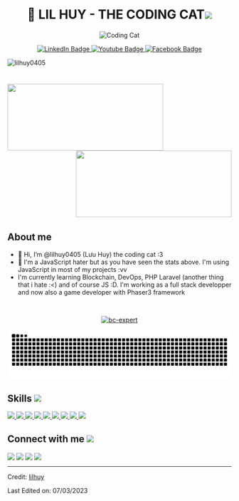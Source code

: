 

<h1 align="center"> 👋 LIL HUY - THE CODING CAT<img src="https://media.giphy.com/media/hvRJCLFzcasrR4ia7z/giphy.gif" width="35"></h1>
<p align="center">
   <img align="center" src="https://data.whicdn.com/images/131201358/original.gif" alt="Coding Cat"/>
</p>


<div id="badges" align="center">
  <a href="https://www.linkedin.com/in/lilhuy0405/" target="_blank">
    <img src="https://img.shields.io/badge/LinkedIn-blue?style=for-the-badge&logo=linkedin&logoColor=white" alt="LinkedIn Badge"/>
  </a>
  <a href="https://www.youtube.com/channel/UCa5Csu-P899n7729HnTEoTQ" target="_blank">
    <img src="https://img.shields.io/badge/YouTube-red?style=for-the-badge&logo=youtube&logoColor=white" alt="Youtube Badge"/>
  </a>
  <a href="https://www.facebook.com/luuhuy04052001" target="_blank">
    <img src="https://img.shields.io/badge/Facebook-blue?logo=facebook&logoColor=white&style=for-the-badge" alt="Facebook Badge"/>
  </a>
  
</div>
<p align="left"> <img src="https://komarev.com/ghpvc/?username=lilhuy0405&label=Profile%20views&color=0e75b6&style=flat" alt="lilhuy0405" /> </p>
<h1 align="center"></h1>
<img align="left" height="150px" width="350px" src="https://github-readme-stats.vercel.app/api?username=lilhuy0405&count_private=true&show_icons=true&theme=tokyonight" />
<img align="right" height="150px" width="350px" src="https://github-readme-stats.vercel.app/api/top-langs/?username=lilhuy0405&layout=compact&theme=aura&langs_count=9" />
<img height="150" />

<h2 align="left" font-weight="bold">About me</h2>  

- 👋 Hi, I’m @lilhuy0405 (Lưu Huy) the coding cat :3
- 👀 I'm a JavaScript hater but as you have seen the stats above. I'm using JavaScript in most of my projects :vv
- I'm currently learning Blockchain, DevOps, PHP Laravel (another thing that i hate :<) and of course JS :D. I'm working as a full stack developper and now also a game developer with Phaser3 framework
<br>

<p align="center"> <a href="https://github.com/ryo-ma/github-profile-trophy"><img src="https://github-profile-trophy.vercel.app/?username=lilhuy0405&theme=tokyonight&no-frame=true&row=1&&margin-w=30&no-bg=false" alt="bc-expert" width="600px"/></a> </p>

<picture>
  <source media="(prefers-color-scheme: dark)" srcset="https://github.com/lilhuy0405/lilhuy0405/blob/output/github-contribution-grid-snake-dark.svg" />
  <source media="(prefers-color-scheme: light)" srcset="https://github.com/lilhuy0405/lilhuy0405/blob/output/github-contribution-grid-snake-dark.svg" />
  <img alt="github-snake" src="https://github.com/lilhuy0405/lilhuy0405/blob/output/github-contribution-grid-snake-dark.svg" />
</picture>


<br>
<h2> Skills <img src = "https://media2.giphy.com/media/QssGEmpkyEOhBCb7e1/giphy.gif?cid=ecf05e47a0n3gi1bfqntqmob8g9aid1oyj2wr3ds3mg700bl&rid=giphy.gif" width = 32px> </h2>
<a href= https://github.com/lilhuy0405?tab=repositories&q=&type=&language=reactjs&sort= > <img width ='32px' src ='https://raw.githubusercontent.com/rahulbanerjee26/githubAboutMeGenerator/main/icons/reactjs.svg'> </a>
<a href= https://github.com/lilhuy0405?tab=repositories&q=&type=&language=javascript&sort= > <img width ='32px' src ='https://raw.githubusercontent.com/rahulbanerjee26/githubAboutMeGenerator/main/icons/javascript.svg'> </a>
<a href= https://github.com/lilhuy0405?tab=repositories&q=&type=&language=typescript&sort= > <img width ='32px' src ='https://raw.githubusercontent.com/rahulbanerjee26/githubAboutMeGenerator/main/icons/typescript.svg'> </a>
<a href= https://github.com/lilhuy0405?tab=repositories&q=&type=&language=css&sort= > <img width ='32px' src ='https://raw.githubusercontent.com/rahulbanerjee26/githubAboutMeGenerator/main/icons/css.svg'> </a>
<a href= https://github.com/lilhuy0405?tab=repositories&q=&type=&language=html&sort= > <img width ='32px' src ='https://raw.githubusercontent.com/rahulbanerjee26/githubAboutMeGenerator/main/icons/html.svg'> </a>
<a href= https://github.com/lilhuy0405?tab=repositories&q=&type=&language=java&sort= > <img width ='32px' src ='https://raw.githubusercontent.com/rahulbanerjee26/githubAboutMeGenerator/main/icons/java.svg'> </a>
<a href= https://github.com/lilhuy0405?tab=repositories&q=&type=&language=android&sort= > <img width ='32px' src ='https://raw.githubusercontent.com/rahulbanerjee26/githubAboutMeGenerator/main/icons/android.svg'> </a>
<a href= https://github.com/lilhuy0405?tab=repositories&q=&type=&language=csharp&sort= > <img width ='32px' src ='https://raw.githubusercontent.com/rahulbanerjee26/githubAboutMeGenerator/main/icons/csharp.svg'> </a>
<a href= https://github.com/lilhuy0405?tab=repositories&q=&type=&language=python&sort= > <img width ='32px' src ='https://raw.githubusercontent.com/rahulbanerjee26/githubAboutMeGenerator/main/icons/python.svg'> </a>

<h2> Connect with me <img src='https://raw.githubusercontent.com/ShahriarShafin/ShahriarShafin/main/Assets/handshake.gif' width="100px"> </h2>
<a href = 'https://www.linkedin.com/in/lilhuy0405'> <img width = '32px' align= 'center' src="https://raw.githubusercontent.com/rahulbanerjee26/githubAboutMeGenerator/main/icons/linked-in-alt.svg"/></a> 
<a href = 'https://github.com/lilhuy0405'> <img width = '32px' align= 'center' src="https://raw.githubusercontent.com/rahulbanerjee26/githubAboutMeGenerator/main/icons/github.svg"/></a>
<a href = 'https://www.facebook.com/luuhuy04052001'> <img width = '32px' align= 'center' src="https://raw.githubusercontent.com/rahulbanerjee26/githubAboutMeGenerator/main/icons/facebook.svg"/></a>
<a href = 'https://www.youtube.com/channel/UCa5Csu-P899n7729HnTEoTQ'> <img width = '32px' align= 'center' src="https://raw.githubusercontent.com/rahulbanerjee26/githubAboutMeGenerator/main/icons/youtube.svg"/></a>

<br/>

------

Credit: [lilhuy](https://github.com/lilhuy0405)

Last Edited on: 07/03/2023
<!---
lilhuy0405/lilhuy0405 is a ✨ special ✨ repository because its `README.md` (this file) appears on your GitHub profile.
You can click the Preview link to take a look at your changes.
--->
